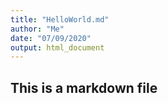 ```yaml
---
title: "HelloWorld.md"
author: "Me"
date: "07/09/2020"
output: html_document
---
```


## This is a markdown file